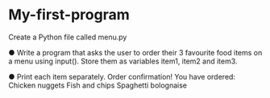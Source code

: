 # My-first-program
Create a Python file called menu.py

● Write a program that asks the user to order their 3 favourite food items on
a menu using input(). Store them as variables item1, item2 and item3.

● Print each item separately.
Order confirmation! You have ordered:
Chicken nuggets
Fish and chips
Spaghetti bolognaise
